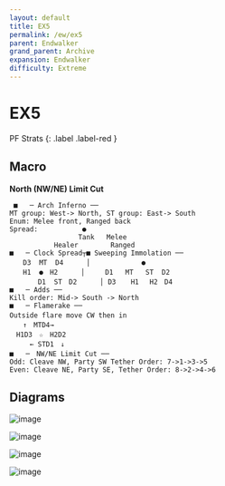 ```yaml
---
layout: default
title: EX5
permalink: /ew/ex5
parent: Endwalker
grand_parent: Archive
expansion: Endwalker
difficulty: Extreme
---
```


# EX5

PF Strats 
{: .label .label-red }

## Macro

**North (NW/NE) Limit Cut**
```
 ■   ─ Arch Inferno ──
MT group: West-> North, ST group: East-> South
Enum: Melee front, Ranged back
Spread:           ● 
                 Tank   Melee
           Healer        Ranged
■   ─ Clock Spread┬■ Sweeping Immolation ──
　　D3  MT  D4    　│　           ●
　　H1  ●　H2  　  │     D1   MT   ST  D2
       D1  ST　D2　    │ D3　  H1　 H2　D4　  
■   ─ Adds ──
Kill order: Mid-> South -> North
■   ─ Flamerake ──
Outside flare move CW then in　　 
　　↑　MTD4→
　H1D3　☆　H2D2　　　 
　　　← STD1　↓　　　　
■   ─　NW/NE Limit Cut ──
Odd: Cleave NW, Party SW Tether Order: 7->1->3->5
Even: Cleave NE, Party SE, Tether Order: 8->2->4->6
```

## Diagrams

![image](https://github.com/materiaraiding/materiaraiding/assets/85346345/93a88f8c-7d09-48a1-9572-2b56247e76d7)

![image](https://github.com/materiaraiding/materiaraiding/assets/85346345/77a7c071-ac37-4c02-9b54-c66dc64a0924)

![image](https://github.com/materiaraiding/materiaraiding/assets/85346345/7ade4637-867a-4092-9ba0-112e1560b909)

![image](https://github.com/materiaraiding/materiaraiding/assets/85346345/32bad72d-6406-4284-a607-c78cb81cc1e9)

